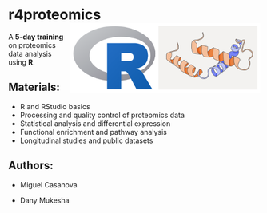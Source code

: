 # r4proteomics <a href="https://lodiag-holocron.github.io/r4proteomics/"><img src="r4proteomics.png" align="right" height="139" alt="BioGA website" /></a>

A **5-day training** on proteomics data analysis using **R**.

## Materials:

- R and RStudio basics
- Processing and quality control of proteomics data
- Statistical analysis and differential expression
- Functional enrichment and pathway analysis
- Longitudinal studies and public datasets

## Authors:

* Miguel Casanova

* Dany Mukesha
